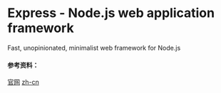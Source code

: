# Express - Node.js web application framework

Fast, unopinionated, minimalist web framework for Node.js

#### 参考资料：
[官网](http://expressjs.com/)
[zh-cn](http://expressjs.com/zh-cn/)
